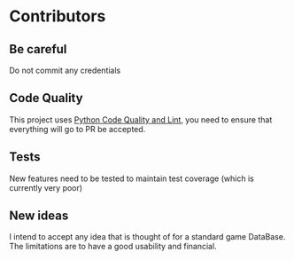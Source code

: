 # Contributors

## Be careful

Do not commit any credentials

## Code Quality

This project uses [Python Code Quality and Lint](https://github.com/marketplace/actions/python-code-quality-and-lint), you need to ensure that everything will go to PR be accepted.

## Tests

New features need to be tested to maintain test coverage (which is currently very poor)

## New ideas

I intend to accept any idea that is thought of for a standard game DataBase. The limitations are to have a good usability and financial.
